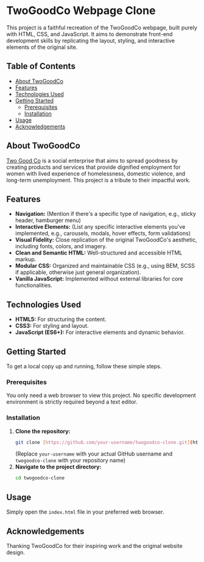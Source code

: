 # TwoGoodCo Webpage Clone

This project is a faithful recreation of the TwoGoodCo webpage, built purely with HTML, CSS, and JavaScript. It aims to demonstrate front-end development skills by replicating the layout, styling, and interactive elements of the original site.

## Table of Contents

- [About TwoGoodCo](#about-twogoodco)
- [Features](#features)
- [Technologies Used](#technologies-used)
- [Getting Started](#getting-started)
  - [Prerequisites](#prerequisites)
  - [Installation](#installation)
- [Usage](#usage)
- [Acknowledgements](#acknowledgements)

## About TwoGoodCo

[Two Good Co](https://twogood.com.au/) is a social enterprise that aims to spread goodness by creating products and services that provide dignified employment for women with lived experience of homelessness, domestic violence, and long-term unemployment. This project is a tribute to their impactful work.

## Features

* **Navigation:** (Mention if there's a specific type of navigation, e.g., sticky header, hamburger menu)
* **Interactive Elements:** (List any specific interactive elements you've implemented, e.g., carousels, modals, hover effects, form validations)
* **Visual Fidelity:** Close replication of the original TwoGoodCo's aesthetic, including fonts, colors, and imagery.
* **Clean and Semantic HTML:** Well-structured and accessible HTML markup.
* **Modular CSS:** Organized and maintainable CSS (e.g., using BEM, SCSS if applicable, otherwise just general organization).
* **Vanilla JavaScript:** Implemented without external libraries for core functionalities.

## Technologies Used

* **HTML5:** For structuring the content.
* **CSS3:** For styling and layout.
* **JavaScript (ES6+):** For interactive elements and dynamic behavior.

## Getting Started

To get a local copy up and running, follow these simple steps.

### Prerequisites

You only need a web browser to view this project. No specific development environment is strictly required beyond a text editor.

### Installation

1.  **Clone the repository:**
    ```bash
    git clone [https://github.com/your-username/twogoodco-clone.git](https://github.com/your-username/twogoodco-clone.git)
    ```
    (Replace `your-username` with your actual GitHub username and `twogoodco-clone` with your repository name)
2.  **Navigate to the project directory:**
    ```bash
    cd twogoodco-clone
    ```

## Usage

Simply open the `index.html` file in your preferred web browser.

## Acknowledgements
Thanking TwoGoodCo for their inspiring work and the original website design.
